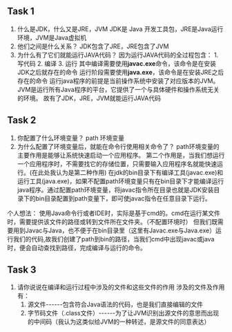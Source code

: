 ## Task 1
1. 什么是JDK，什么又是JRE，JVM
JDK是 Java 开发工具包，JRE是Java运行环境，JVM是Java虚拟机
2. 他们之间是什么关系？
JDK包含了JRE，JRE包含了JVM
3. 为什么有了它们就能运行JAVA代码？
因为运行JAVA代码的全过程包含：
         1. 写代码
         2. 编译
         3. 运行
其中编译需要使用**javac.exe**命令，该命令是在安装JDK之后就存在的命令
运行阶段需要使用**java.exe**，该命令是在安装JRE之后存在的命令
运行java程序的前提是当前操作系统中安装了对应版本的JVM。JVM是运行所有Java程序的平台，它提供了一个与具体硬件和操作系统无关的环境。
故有了JDK，JRE，JVM就能运行JAVA代码
    
## Task 2
1. 你配置了什么环境变量？
path 环境变量
2. 为什么配置了环境变量后，就能在命令行使用相关命令了？
path环境变量的主要作用是能够让系统快速启动一个应用程序。
第二个作用是，当我们想运行一个应用程序时，不需要找它的存储位置，只需要输入应用程序名就能快速运行。(在此处我认为是第二种作用)
在jdk的bin目录下有编译工具(javac.exe)和运行工具(java.exe)，如果不配置path环境变量只有在bin目录下才能编译运行java程序。通过配置path环境变量，将javac指令所在目录也就是JDK安装目录下的bin目录配置到path变量下，即可使javac指令在任意目录下运行。

个人想法：
使用Java命令行或者IDE时，实际是基于cmd的。cmd在运行某文件时，需要提供该文件的路径或转到文件所在文件夹。（不配置环境时）
但我们既需要用到Javac与Java，也不便于在bin目录里（这里有Javac.exe与Java.exe）运行我们的代码,故我们创建了path到bin的路径，当我们cmd中出现javac或java时，便会自动查找到路径，完成编译与运行的命令。






## Task 3
1. 请你说说在编译和运行过程中涉及的文件和这些文件的作用
涉及的文件及作用有：
     1. 源文件------包含符合Java语法的代码，也是我们直接编辑的文件
     2. 字节码文件（.class文件）------为了让JVM识别出源文件的意思而出现的中间码（我认为这类似给JVM的一种转述，是源文件的同意表达）
